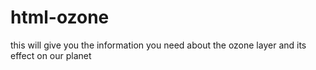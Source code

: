 # html-ozone
this will give you the information you need about the ozone layer and its effect on our planet
